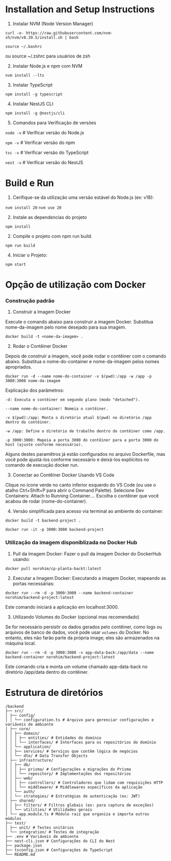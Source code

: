 # Installation and Setup Instructions

1. Instalar NVM (Node Version Manager)

`curl -o- https://raw.githubusercontent.com/nvm-sh/nvm/v0.39.5/install.sh | bash`

`source ~/.bashrc `

ou source ~/.zshrc para usuários de zsh

2. Instalar Node.js e npm com NVM

`nvm install --lts`

3. Instalar TypeScript

`npm install -g typescript`

4. Instalar NestJS CLI

`npm install -g @nestjs/cli`

5. Comandos para Verificação de versões

`node -v`  # Verificar versão do Node.js

`npm -v`   # Verificar versão do npm

`tsc -v`   # Verificar versão do TypeScript

`nest -v` # Verificar versão do NestJS

# Build e Run

1. Cerifique-se da utilização uma versão estável do Node.js (ex: v18):

`nvm install 20`
`nvm use 20`

2. Instale as dependencias do projeto

`npm install`

2. Compile o projeto com npm run build.

`npm run build`

4. Iniciar o Projeto:

`npm start`

# Opção de utilização com Docker

### Construção padrão

1. Construir a Imagem Docker

Execute o comando abaixo para construir a imagem Docker. Substitua nome-da-imagem pelo nome desejado para sua imagem.

`docker build -t <nome-da-imagem> .`

2. Rodar o Contêiner Docker

Depois de construir a imagem, você pode rodar o contêiner com o comando abaixo. Substitua o nome-do-container e nome-da-imagem pelos nomes apropriados.

`docker run -d --name nome-do-container -v $(pwd):/app -w /app -p 3000:3000 nome-da-imagem`

Explicação dos parâmetros:

`-d: Executa o contêiner em segundo plano (modo "detached").`

`--name nome-do-container: Nomeia o contêiner.`

`-v $(pwd):/app: Monta o diretório atual $(pwd) no diretório /app dentro do contêiner.`

`-w /app: Define o diretório de trabalho dentro do contêiner como /app.`

`-p 3000:3000: Mapeia a porta 3000 do contêiner para a porta 3000 do host (ajuste conforme necessário).`


Alguns destes paramêtros já estão configurados no arquivo Dockerfile, mas você pode ajustá-los conforme necessário e deixá-los expliícitos no comando de execução docker run.

3. Conectar ao Contêiner Docker Usando VS Code

Clique no ícone verde no canto inferior esquerdo do VS Code (ou use o atalho Ctrl+Shift+P para abrir o Command Palette).
Selecione Dev Containers: Attach to Running Container....
Escolha o contêiner que você acabou de rodar (nome-do-container).

4. Versão simplificada para acesso via terminal ao ambiente do container:

`docker build -t backend-project .`

`docker run -it -p 3000:3000 backend-project`

### Utilização da imagem disponiblizada no Docker Hub

1. Pull da Imagem Docker:
Fazer o pull da imagem Docker do DockerHub usando:

`docker pull norohim/cp-planta-backt:latest`

2. Executar a Imagem Docker:
Executando a imagem Docker, mapeando as portas necessárias:

`docker run --rm -d -p 3000:3000 --name backend-container norohim/backend-project:latest`

Este comando iniciará a aplicação em localhost:3000.

3. Utilizando Volumes do Docker (opcional mas recomendado)

Se for necessário persistir os dados gerados pelo contêiner, como logs ou arquivos de banco de dados, você pode usar `volumes` do Docker. No entanto, eles não farão parte da própria image; eles são armazenados na máquina local.

`docker run --rm -d -p 3000:3000 -v app-data-back:/app/data --name backend-container norohim/backend-project:latest`

Este comando cria e monta um volume chamado app-data-back no diretório /app/data dentro do contêiner.


# Estrutura de diretórios
```
/backend
├── src/
│ ├── config/
│ │ └── configuration.ts # Arquivo para gerenciar configurações e variáveis de ambiente
│ ├── core/
│ │ ├── domain/
│ │ │ ├── entities/ # Entidades do domínio
│ │ │ └── interfaces/ # Interfaces para os repositórios do domínio
│ │ └── application/
│ │ ├── services/ # Serviços que contêm lógica de negócios
│ │ └── dto/ # Data Transfer Objects
│ ├── infrastructure/
│ │ ├── db/
│ │ │ ├── prisma/ # Configurações e migrações do Prisma
│ │ │ └── repository/ # Implementações dos repositórios
│ │ ├── web/
│ │ │ ├── controllers/ # Controladores que lidam com requisições HTTP
│ │ │ └── middleware/ # Middlewares específicos da aplicação
│ │ └── auth/
│ │ └── strategies/ # Estratégias de autenticação (ex: JWT)
│ ├── shared/
│ │ ├── filters/ # Filtros globais (ex: para captura de exceções)
│ │ └── utilities/ # Utilidades gerais
│ └── app.module.ts # Módulo raiz que organiza e importa outros módulos
├── test/
│ ├── unit/ # Testes unitários
│ └── integration/ # Testes de integração
├── .env # Variáveis de ambiente
├── nest-cli.json # Configurações do CLI do Nest
├── package.json
├── tsconfig.json # Configurações do TypeScript
└── README.md
```